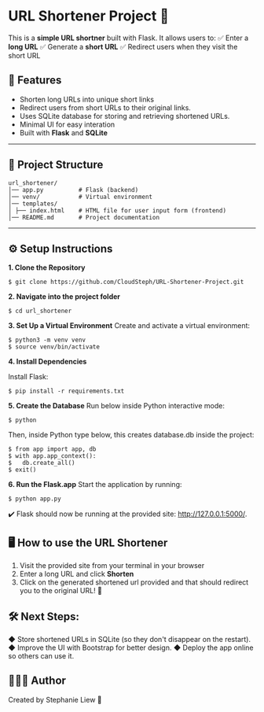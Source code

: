 # URL Shortener Project 🚀

This is a **simple URL shortner** built with Flask. It allows users to:
✅ Enter a **long URL**
✅ Generate a **short URL**
✅ Redirect users when they visit the short URL

## 📌 Features
- Shorten long URLs into unique short links
- Redirect users from short URLs to their original links.
- Uses SQLite database for storing and retrieving shortened URLs.
- Minimal UI for easy interation
- Built with **Flask** and **SQLite**

---

## 📁 Project Structure
```
url_shortener/ 
│── app.py      	# Flask (backend) 
│── venv/       	# Virtual environment 
│── templates/ 
│ ├── index.html 	# HTML file for user input form (frontend)
│── README.md 		# Project documentation
```

---

## ⚙️ Setup Instructions

**1. Clone the Repository**
```
$ git clone https://github.com/CloudSteph/URL-Shortener-Project.git
```

**2. Navigate into the project folder**
```
$ cd url_shortener
```

**3. Set Up a Virtual Environment**
Create and activate a virtual environment:
```
$ python3 -m venv venv
$ source venv/bin/activate
```
**4. Install Dependencies**

Install Flask:
```
$ pip install -r requirements.txt
```

**5. Create the Database**
Run below inside Python interactive mode:
```
$ python
```

Then, inside Python type below, this creates database.db inside the project:
```
$ from app import app, db
$ with app.app_context():
$	db.create_all()
$ exit()
```

**6. Run the Flask.app**
Start the application by running:
```
$ python app.py
```
✔️ Flask should now be running at the provided site: http://127.0.0.1:5000/.

## 🖥️ How to use the URL Shortener
1. Visit the provided site from your terminal in your browser
2. Enter a long URL and click **Shorten**
3. Click on the generated shortened url provided and that should redirect you to the original URL! 🎉

## 🛠️ Next Steps:
◆ Store shortened URLs in SQLite (so they don't disappear on the restart).
◆ Improve the UI with Bootstrap for better design.
◆ Deploy the app online so others can use it.

## 👩🏻‍💻 Author

Created by Stephanie Liew 🚀









